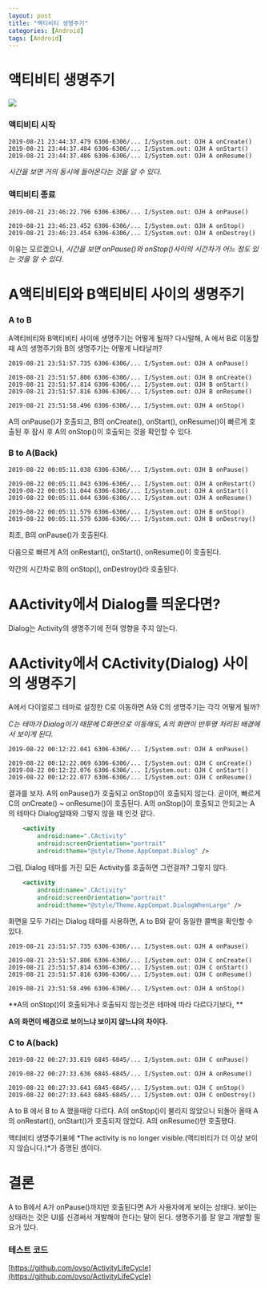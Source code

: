 ```yaml
---
layout: post
title: "액티비티 생명주기"
categories: [Android]
tags: [Android]
---
```


# 액티비티 생명주기

![](https://developer.android.com/images/activity_lifecycle.png)

### 액티비티 시작

```
2019-08-21 23:44:37.479 6306-6306/... I/System.out: OJH A onCreate()
2019-08-21 23:44:37.484 6306-6306/... I/System.out: OJH A onStart()
2019-08-21 23:44:37.486 6306-6306/... I/System.out: OJH A onResume()
```

*시간을 보면 거의 동시에 들어온다는 것을 알 수 있다.*

### 액티비티 종료

```
2019-08-21 23:46:22.796 6306-6306/... I/System.out: OJH A onPause()

2019-08-21 23:46:23.452 6306-6306/... I/System.out: OJH A onStop()
2019-08-21 23:46:23.454 6306-6306/... I/System.out: OJH A onDestroy()
```

이유는 모르겠으나, *시간을 보면 onPause()와 onStop()사이의 시간차가 어느 정도 있는 것을 알 수 있다.*

# A액티비티와 B액티비티 사이의 생명주기

### A to B

A액티비티와 B액티비티 사이에 생명주기는 어떻게 될까? 다시말해, A 에서 B로 이동할 때 A의 생명주기와 B의 생명주기는 어떻게 나타날까?

```
2019-08-21 23:51:57.735 6306-6306/... I/System.out: OJH A onPause()

2019-08-21 23:51:57.806 6306-6306/... I/System.out: OJH B onCreate()
2019-08-21 23:51:57.814 6306-6306/... I/System.out: OJH B onStart()
2019-08-21 23:51:57.816 6306-6306/... I/System.out: OJH B onResume()

2019-08-21 23:51:58.496 6306-6306/... I/System.out: OJH A onStop()
```

A의 onPause()가 호출되고, B의 onCreate(), onStart(), onResume()이 빠르게 호출된 후 잠시 후 A의 onStop()이 호출되는 것을 확인할 수 있다.

### B to A(Back)

```
2019-08-22 00:05:11.038 6306-6306/... I/System.out: OJH B onPause()

2019-08-22 00:05:11.043 6306-6306/... I/System.out: OJH A onRestart()
2019-08-22 00:05:11.044 6306-6306/... I/System.out: OJH A onStart()
2019-08-22 00:05:11.044 6306-6306/... I/System.out: OJH A onResume()

2019-08-22 00:05:11.579 6306-6306/... I/System.out: OJH B onStop()
2019-08-22 00:05:11.579 6306-6306/... I/System.out: OJH B onDestroy()

```

최초, B의 onPause()가 호출된다. 

다음으로 빠르게 A의 onRestart(), onStart(), onResume()이 호출된다. 

약간의 시간차로 B의 onStop(), onDestroy()라 호출된다.

# AActivity에서 Dialog를 띄운다면?

Dialog는 Activity의 생명주기에 전혀 영향을 주지 않는다.

# AActivity에서 CActivity(Dialog) 사이의 생명주기

A에서 다이얼로그 테마로 설정한 C로 이동하면 A와 C의 생명주기는 각각 어떻게 될까? 

*C는 테마가 Dialog이기 때문에 C화면으로 이동해도, A의 화면이 반투명 처리된 배경에서 보이게 된다.*

```
2019-08-22 00:12:22.041 6306-6306/... I/System.out: OJH A onPause()

2019-08-22 00:12:22.069 6306-6306/... I/System.out: OJH C onCreate()
2019-08-22 00:12:22.076 6306-6306/... I/System.out: OJH C onStart()
2019-08-22 00:12:22.077 6306-6306/... I/System.out: OJH C onResume()
```

결과를 보자. A의 onPause()가 호출되고 onStop()이 호출되지 않는다. 곧이어, 빠르게 C의 onCreate() ~ onResume()이 호출된다. A의 onStop()이 호출되고 안되고는 A의 테마다 Dialog일때와 그렇지 않을 때 인것 같다.

```xml
    <activity
        android:name=".CActivity"
        android:screenOrientation="portrait"
        android:theme="@style/Theme.AppCompat.Dialog" />
```

그럼, Dialog 테마를 가진 모든 Activity를 호출하면 그런걸까? 그렇지 않다. 

```xml
    <activity
        android:name=".CActivity"
        android:screenOrientation="portrait"
        android:theme="@style/Theme.AppCompat.DialogWhenLarge" />
```

화면을 모두 가리는 Dialog 테마를 사용하면, A to B와 같이 동일한 콜백을 확인할 수 있다.

```
2019-08-21 23:51:57.735 6306-6306/... I/System.out: OJH A onPause()

2019-08-21 23:51:57.806 6306-6306/... I/System.out: OJH C onCreate()
2019-08-21 23:51:57.814 6306-6306/... I/System.out: OJH C onStart()
2019-08-21 23:51:57.816 6306-6306/... I/System.out: OJH C onResume()

2019-08-21 23:51:58.496 6306-6306/... I/System.out: OJH A onStop()
```

**A의 onStop()이 호출되거나 호출되지 않는것은 테마에 따라 다르다기보다, **

**A의 화면이 배경으로 보이느냐 보이지 않느냐의 차이다.**



### C to A(back)

```
2019-08-22 00:27:33.619 6845-6845/... I/System.out: OJH C onPause()

2019-08-22 00:27:33.636 6845-6845/... I/System.out: OJH A onResume()

2019-08-22 00:27:33.641 6845-6845/... I/System.out: OJH C onStop()
2019-08-22 00:27:33.643 6845-6845/... I/System.out: OJH C onDestroy()
```

A to B 에서 B to A 했을때랑 다르다. A의 onStop()이 불리지 않았으니 되돌아 올때 A의 onRestart(), onStart()가 호출되지  않았다. A의 onResume()만 호출됐다. 

액티비티 생명주기표에 *The activity is no longer visible.(액티비티가 더 이상 보이지 않습니다.)*가 증명된 셈이다.



# 결론

A to B에서 A가 onPause()까지만 호출된다면 A가 사용자에게 보이는 상태다. 보이는 상태라는 것은 UI를 신경써서 개발해야 한다는 말이 된다. 생명주기를 잘 알고 개발할 필요가 있다.

### 테스트 코드

[https://github.com/ovso/ActivityLifeCycle](https://github.com/ovso/ActivityLifeCycle)